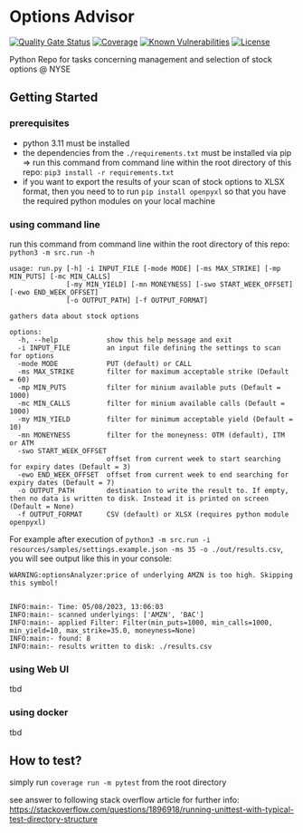 # Options Advisor

[![Quality Gate Status](https://sonarcloud.io/api/project_badges/measure?project=d-lopes_options-advisor&metric=alert_status)](https://sonarcloud.io/summary/new_code?id=d-lopes_options-advisor) [![Coverage](https://sonarcloud.io/api/project_badges/measure?project=d-lopes_options-advisor&metric=coverage)](https://sonarcloud.io/summary/overall?id=d-lopes_options-advisor) [![Known Vulnerabilities](https://snyk.io/test/github/d-lopes/options-advisor/badge.svg)](<https://snyk.io/test/github/d-lopes/options-advisor>) [![License](https://img.shields.io/badge/license-MPL--2.0-blue.svg)](https://mozilla.org/MPL/2.0)

Python Repo for tasks concerning management and selection of stock options @ NYSE

## Getting Started

### prerequisites

- python 3.11 must be installed
- the dependencies from the `./requirements.txt` must be installed via pip
    => run this command from command line within the root directory of this repo: `pip3 install -r requirements.txt`
- if you want to export the results of your scan of stock options to XLSX format, then you need to to run `pip install openpyxl` so that you have the required python modules on your local machine

### using command line

run this command from command line within the root directory of this repo: `python3 -m src.run -h`

```console
usage: run.py [-h] -i INPUT_FILE [-mode MODE] [-ms MAX_STRIKE] [-mp MIN_PUTS] [-mc MIN_CALLS]
              [-my MIN_YIELD] [-mn MONEYNESS] [-swo START_WEEK_OFFSET] [-ewo END_WEEK_OFFSET]
              [-o OUTPUT_PATH] [-f OUTPUT_FORMAT]

gathers data about stock options

options:
  -h, --help            show this help message and exit
  -i INPUT_FILE         an input file defining the settings to scan for options
  -mode MODE            PUT (default) or CALL
  -ms MAX_STRIKE        filter for maximum acceptable strike (Default = 60)
  -mp MIN_PUTS          filter for minium available puts (Default = 1000)
  -mc MIN_CALLS         filter for minium available calls (Default = 1000)
  -my MIN_YIELD         filter for minimum acceptable yield (Default = 10)
  -mn MONEYNESS         filter for the moneyness: OTM (default), ITM or ATM
  -swo START_WEEK_OFFSET
                        offset from current week to start searching for expiry dates (Default = 3)
  -ewo END_WEEK_OFFSET  offset from current week to end searching for expiry dates (Default = 7)
  -o OUTPUT_PATH        destination to write the result to. If empty, then no data is written to disk. Instead it is printed on screen (Default = None)
  -f OUTPUT_FORMAT      CSV (default) or XLSX (requires python module openpyxl)
```

For example after execution of `python3 -m src.run -i resources/samples/settings.example.json -ms 35 -o ./out/results.csv`, you will see output like this in your console:

```console
WARNING:optionsAnalyzer:price of underlying AMZN is too high. Skipping this symbol!


INFO:main:- Time: 05/08/2023, 13:06:03
INFO:main:- scanned underlyings: ['AMZN', 'BAC']
INFO:main:- applied Filter: Filter(min_puts=1000, min_calls=1000, min_yield=10, max_strike=35.0, moneyness=None)
INFO:main:- found: 8
INFO:main:- results written to disk: ./results.csv
```

### using Web UI

tbd

### using docker

tbd

## How to test?

simply run `coverage run -m pytest` from the root directory

see answer to following stack overflow article for further info: <https://stackoverflow.com/questions/1896918/running-unittest-with-typical-test-directory-structure>
